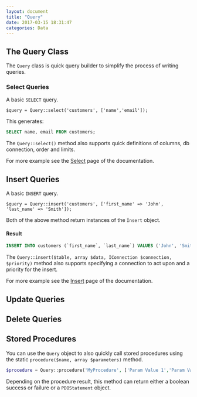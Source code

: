 ```yaml
---
layout: document
title: "Query"
date: 2017-03-15 18:31:47
categories: Data
---
```


## The Query Class

The `Query` class is quick query builder to simplify the process of writing
queries.

### Select Queries

A basic `SELECT` query.

```php?start_inline=1
$query = Query::select('customers', ['name','email']);
```

This generates:

```sql
SELECT name, email FROM customers;
```

The `Query::select()` method also supports quick definitions of columns,
db connection, order and limits.

For more example see the [Select](/docs/Select) page of the documentation.

## Insert Queries

A basic `INSERT` query.

```php?start_inline=1
$query = Query::insert('customers', ['first_name' => 'John', 'last_name' => 'Smith']);
```

Both of the above method return instances of the `Insert` object.

#### Result

```sql
INSERT INTO customers (`first_name`, `last_name`) VALUES ('John', 'Smith');
```

The `Query::insert($table, array $data, IConnection $connection, $priority)` 
method also supports specifying a connection to act upon and a priority for the insert.

For more example see the [Insert](/docs/Insert) page of the documentation.

## Update Queries

## Delete Queries

## Stored Procedures

You can use the `Query` object to also quickly call stored procedures using the static 
`procedure($name, array $parameters)` method.

```php
$procedure = Query::procedure('MyProcedure', ['Param Value 1','Param Value 2']);
```

Depending on the procedure result, this method can return either a boolean success or failure
or a `PDOStatement` object.
